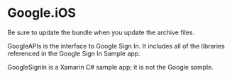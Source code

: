 # Google.iOS

Be sure to update the bundle when you update
the archive files.

GoogleAPIs is the interface to Google Sign In.
It includes all of the libraries referenced in
the Google Sign In Sample app.

GoogleSignIn is a Xamarin C# sample app; it is
not the Google sample.

